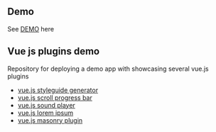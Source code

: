 ## Demo

  See [DEMO](https://shershen08.github.io/vue-plugins-demo-static/index.html) here

## Vue js plugins demo
Repository for deploying a demo app with showcasing several vue.js plugins

 - <a href="https://github.com/shershen08/vue-styleguide-generator" title="vue.js lorem ipsum">vue.js styleguide generator</a>
 - <a href="https://github.com/shershen08/vuejs-content-scroll-progress" title="vue.js scroll progress bars">vue.js scroll progress bar</a>
 - <a href="https://github.com/shershen08/vuejs-sound-player" title="vue.js sound player">vue.js sound player</a>
 - <a href="https://github.com/shershen08/vue-lorem-ipsum" title="vue.js lorem ipsum">vue.js lorem ipsum</a>
 - <a href="https://github.com/shershen08/vue-masonry" title="vue.js masonry plugin">vue.js masonry plugin</a>
